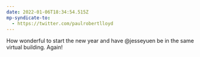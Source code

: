 ```yaml
---
date: 2022-01-06T18:34:54.515Z
mp-syndicate-to:
  - https://twitter.com/paulrobertlloyd
---
```

How wonderful to start the new year and have @jesseyuen be in the same virtual building. Again!

